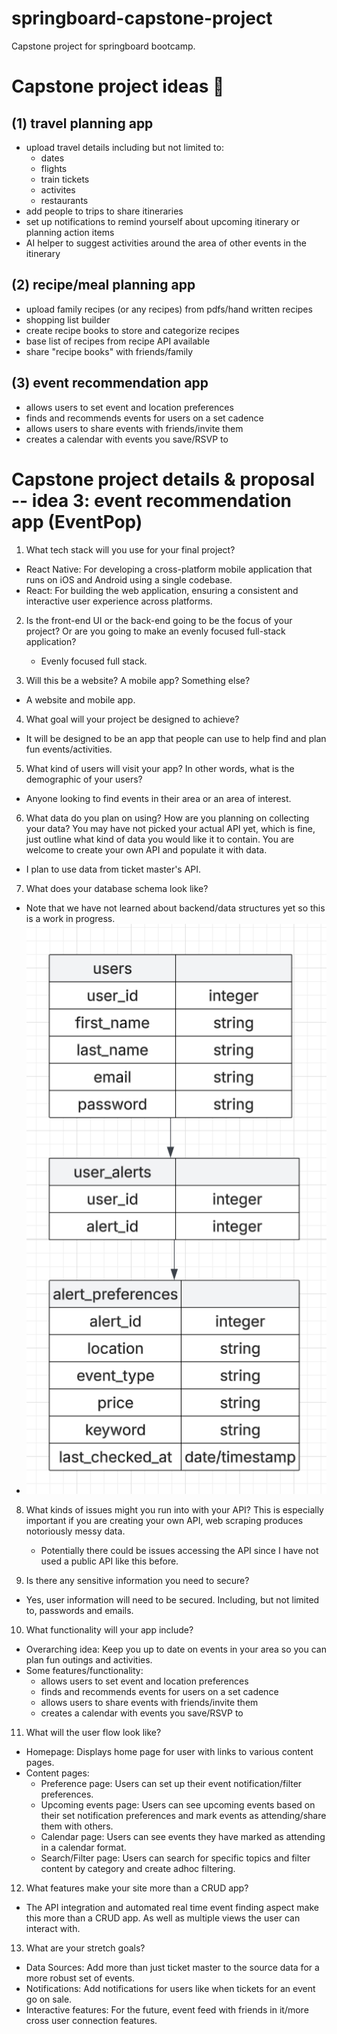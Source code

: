 # springboard-capstone-project

Capstone project for springboard bootcamp.

# Capstone project ideas 💭

## (1) travel planning app

-    upload travel details including but not limited to:
     -    dates
     -    flights
     -    train tickets
     -    activites
     -    restaurants
-    add people to trips to share itineraries
-    set up notifications to remind yourself about upcoming itinerary or planning action items
-    AI helper to suggest activities around the area of other events in the itinerary

## (2) recipe/meal planning app

-    upload family recipes (or any recipes) from pdfs/hand written recipes
-    shopping list builder
-    create recipe books to store and categorize recipes
-    base list of recipes from recipe API available
-    share "recipe books" with friends/family

## (3) event recommendation app

-    allows users to set event and location preferences
-    finds and recommends events for users on a set cadence
-    allows users to share events with friends/invite them
-    creates a calendar with events you save/RSVP to

# Capstone project details & proposal -- idea 3: event recommendation app (EventPop)

1. What tech stack will you use for your final project?

-    React Native: For developing a cross-platform mobile application that runs on
     iOS and Android using a single codebase.
-    React: For building the web application, ensuring a consistent and interactive
     user experience across platforms.

2. Is the front-end UI or the back-end going to be the focus of your project? Or are
   you going to make an evenly focused full-stack application?

     - Evenly focused full stack.

3. Will this be a website? A mobile app? Something else?

-    A website and mobile app.

4. What goal will your project be designed to achieve?

-    It will be designed to be an app that people can use to help find and plan fun events/activities.

5. What kind of users will visit your app? In other words, what is the demographic of
   your users?

-    Anyone looking to find events in their area or an area of interest.

6. What data do you plan on using? How are you planning on collecting your data?
   You may have not picked your actual API yet, which is fine, just outline what kind
   of data you would like it to contain. You are welcome to create your own API and
   populate it with data.

-    I plan to use data from ticket master's API.

7. What does your database schema look like?

-    Note that we have not learned about backend/data structures yet so this is a work in progress.
-    ![Table Sets Diagram for EventPop](assets/capstone_data_tables.png)

8. What kinds of issues might you run into with your API? This is especially important
   if you are creating your own API, web scraping produces notoriously messy data.

     - Potentially there could be issues accessing the API since I have not used a public API like this before.

9. Is there any sensitive information you need to secure?

-    Yes, user information will need to be secured. Including, but not limited to, passwords and emails.

10. What functionality will your app include?

-    Overarching idea: Keep you up to date on events in your area so you can plan fun outings and activities.
-    Some features/functionality:
     -    allows users to set event and location preferences
     -    finds and recommends events for users on a set cadence
     -    allows users to share events with friends/invite them
     -    creates a calendar with events you save/RSVP to

11. What will the user flow look like?

-    Homepage: Displays home page for user with links to various content pages.
-    Content pages:
     -    Preference page: Users can set up their event notification/filter preferences.
     -    Upcoming events page: Users can see upcoming events based on their set notification preferences and mark events as attending/share them with others.
     -    Calendar page: Users can see events they have marked as attending in a calendar format.
     -    Search/Filter page: Users can search for specific topics and filter content by category and create adhoc filtering.

12. What features make your site more than a CRUD app?

-    The API integration and automated real time event finding aspect make this more than a CRUD app. As well as multiple views the user can interact with.

13. What are your stretch goals?

-    Data Sources: Add more than just ticket master to the source data for a more robust set of events.
-    Notifications: Add notifications for users like when tickets for an event go on sale.
-    Interactive features: For the future, event feed with friends in it/more cross user connection features.
